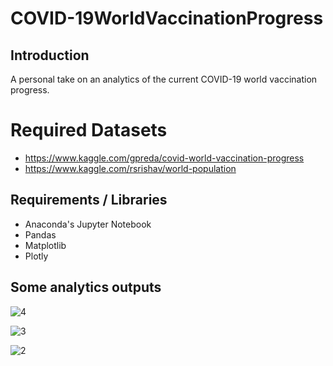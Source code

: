 # COVID-19WorldVaccinationProgress

## Introduction

A personal take on an analytics of the current COVID-19 world vaccination progress.

# Required Datasets
* https://www.kaggle.com/gpreda/covid-world-vaccination-progress
* https://www.kaggle.com/rsrishav/world-population

## Requirements / Libraries
* Anaconda's Jupyter Notebook
* Pandas 
* Matplotlib
* Plotly

## Some analytics outputs

![4](https://user-images.githubusercontent.com/52802728/129816669-9ce8b4f5-91f7-4e63-a2fd-b5818344ecd4.jpg)

![3](https://user-images.githubusercontent.com/52802728/129816811-93c1f916-5278-4751-a801-3ca721a3dc43.jpg)

![2](https://user-images.githubusercontent.com/52802728/129816837-15fe65b5-5eb3-499f-a12d-d5e1dcf0880f.jpg)
